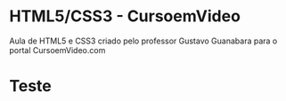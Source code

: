 # HTML5/CSS3 - CursoemVideo
 
 Aula de HTML5 e CSS3 criado pelo professor Gustavo Guanabara para o portal CursoemVideo.com
<h1>Teste</h1>